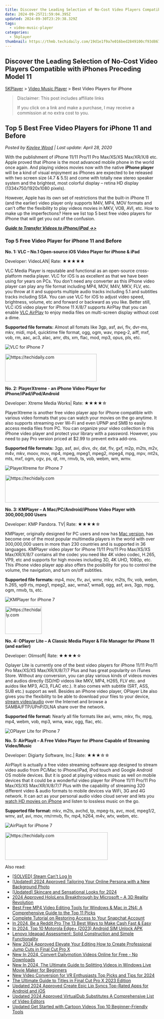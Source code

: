 ```yaml
---
title: Discover the Leading Selection of No-Cost Video Players Compatible with iPhones Preceding Model 11
date: 2024-09-25T21:59:04.395Z
updated: 2024-09-30T23:29:38.329Z
tags:
  - video-music-player
categories:
  - 5kplayer
thumbnail: https://thmb.techidaily.com/19d1e1f9a7e016bed2849100cf93d86788ddae5b2cf2f12f9be9d04582b68734.jpg
---
```


## Discover the Leading Selection of No-Cost Video Players Compatible with iPhones Preceding Model 11

[5KPlayer](https://tools.techidaily.com/5kplayer/products/) \> [Video Music Player](https://tools.techidaily.com/5kplayer/video-music-player/) \> Best Video Players for iPhone

>  Disclaimer: This post includes affiliate links
>
>  If you click on a link and make a purchase, I may receive a commission at no extra cost to you.
>

## Top 5 Best Free Video Players for iPhone 11 and Before

 _Posted by [Kaylee Wood](https://www.quora.com/profile/Amanda-Hu-21) | Last update: April 28, 2020_

With the publishment of iPhone 11/11 Pro/11 Pro Max/XS/XS Max/XR/X/8 etc. Apple proved that iPhone is the most advanced mobile phone in the world once again. And playing videos movies now with the native **iPhone player** will be a kind of visual enjoyment as iPhones are expected to be released with two screen size (4.7 & 5.5) and come with totally new stereo speaker system and the brightest, most colorful display – retina HD display (1334x750/1920x1080 pixels).

  
However, Apple has its own set of restrictions that the built-in iPhone 11 (and the earlier) video player only supports M4V, MP4, MOV formats and can't offer the flexibility to play videos movies in MKV, VOB, AVI, etc. How to make up the imperfections? Here we list top 5 best free video players for iPhone that will get you out of the confusion.

**_[Guide to Transfer Videos to iPhone/iPad ->>](https://tools.techidaily.com/5kplayer/iphone-manager/)_**

### Top 5 Free Video Player for iPhone 11 and Before

**No. 1: VLC – No.1 Open-source iOS Video Player for iPhone & iPad** 

Developer: VideoLAN| Rate: ★★★★★

VLC Media Player is reputable and functional as an open-source cross-platform media player. VLC for iOS is as excellent as that we have been using for years on PCs. You don't need any converter as this iPhone video player can play any file format including MP4, MOV, M4V, MKV, FLV, etc. you throw at it and supports multiple audio tracks including 5.1 and subtitles tracks including SSA. You can use VLC for iOS to adjust video speed, brightness, volume, etc and forward or backward as you like. Better still, VLC iOS video player for iPhone 11 X/8/7 supports AirPlay that you can enable [VLC AirPlay](https://tools.techidaily.com/5kplayer/airplay/) to enjoy media files on multi-screen display without cost a dime. 

**Supported file formats:** Almost all fomats like 3gp, asf, avi, flv, dvr-ms, mkv, midi, mp4, quicktime file format, ogg, ogm, wav, mpeg-2, aiff, mxf, vob, rm, aac, ac3, alac, amr, dts, xm, flac, mod, mp3, opus, pls, etc.

![VLC for iPhone 7](https://www.5kplayer.com/video-music-player/img/vlc-for-iphone.png) 

<!-- affiliate ads begin -->
<a href="https://aligracehair.sjv.io/c/5597632/2047406/19272" target="_top" id="2047406">
  <img src="//a.impactradius-go.com/display-ad/19272-2047406" border="0" alt="https://techidaily.com" width="300" height="90"/>
</a>
<img height="0" width="0" src="https://aligracehair.sjv.io/i/5597632/2047406/19272" style="position:absolute;visibility:hidden;" border="0" />
<!-- affiliate ads end -->

**No. 2: PlayerXtreme - an iPhone Video Player for iPhone/iPad/iPod/Android** 

Developer: Xtreme Media Works| Rate: ★★★★☆

PlayerXtreme is another free video player app for iPhone compatible with various video formats that you can watch your movies on the go anytime. It also supports streaming over Wi-Fi and even UPNP and SMB to easily access media files from PC. You can organize your video collection in this iPhone video player and protect your library with a password. However, you need to pay Pro version priced at $2.99 to prevent extra add-ons.

**Supported file formats:** 3gp, asf, avi, divx, dv, dat, flv, gxf, m2p, m2ts, m2v, m4v, mkv, moov, mov, mp4, mpeg, mpeg1, mpeg2, mpeg4, mpg, mpv, mt2s, mts, mxf, ogm, ogv, ps, qt, rm, rmvb, ts, vob, webm, wm, wmv.

![PlayerXtreme for iPhone 7](https://www.5kplayer.com/video-music-player/img/playerxtreme-for-iphone.jpg) 

<!-- affiliate ads begin -->
<a href="https://appsumo.8odi.net/c/5597632/2130886/7443" target="_top" id="2130886">
  <img src="//a.impactradius-go.com/display-ad/7443-2130886" border="0" alt="https://techidaily.com" width="728" height="90"/>
</a>
<img height="0" width="0" src="https://appsumo.8odi.net/i/5597632/2130886/7443" style="position:absolute;visibility:hidden;" border="0" />
<!-- affiliate ads end -->

**No. 3: KMPlayer – A Mac/PC/Android/iPhone Video Player with 300,000,000 Users**

Developer: KMP Pandora. TV| Rate: ★★★★☆

KMPlayer, originally designed for PC users and now has [Mac version](https://tools.techidaily.com/5kplayer/video-music-player/), has become one of the most popular multimedia players in the world with over 300,000,000 users in more than 230 countries and is supported in 36 languages. KMPlayer video player for iPhone 11/11 Pro/11 Pro Max/XS/XS Max/XR/X/8/7 contains all the codec you need like 4K video codec, H.265, VP9, etc and supports for high movies including 3D, 4K UHD, 1080p, etc. This iPhone video player app also offers the posibility for you to control the volume, the navigation, and turn on/off subtitles. 

**Supported file formats:** mp4, mov, flv, avi, wmv, mkv, m2ts, flv, vob, webm, h.265, vp9 rts, mpeg1, mpeg2, aac, wma7, wma8, ogg, asf, avs, 3gp, mpg, ogm, rmvb, ts, etc.

![KMPlayer for iPhone 7](https://www.5kplayer.com/video-music-player/img/kmplayer-for-iphone.jpg) 

<!-- affiliate ads begin -->
<a href="https://aligracehair.sjv.io/c/5597632/2135393/19272" target="_top" id="2135393">
  <img src="//a.impactradius-go.com/display-ad/19272-2135393" border="0" alt="https://techidaily.com" width="120" height="90"/>
</a>
<img height="0" width="0" src="https://aligracehair.sjv.io/i/5597632/2135393/19272" style="position:absolute;visibility:hidden;" border="0" />
<!-- affiliate ads end -->

**No. 4: OPlayer Lite – A Classic Media Player & File Manager for iPhone 11 (and earlier)** 

Developer: Olimsoft| Rate: ★★★★☆

Oplayer Lite is currently one of the best video players for iPhone 11/11 Pro/11 Pro Max/XS/XS Max/XR/X/8/7/7 Plus and has great popularity on iTunes Store. Without any conversion, you can play various kinds of videos movies and audios directly (SD/HD videos like MKV, MP4, H265, FLV etc. and auidos like MP3, AC3, FLAC etc.). It also comes with subtitle (SRT, ASS, SUB etc.) support as well. Besides an iPhone video player, OPlayer Lite also gives you the flexibility to be able to download your files to your device, [stream video/audio](https://tools.techidaily.com/5kplayer/airplay/) over the Internet and browse a SAMBA/FTP/UPnP/DLNA share over the network.

**Supported file format:** Nearly all file formats like avi, wmv, mkv, flv, mpg, mp4, webm, vob, mp3, wma, wav, ogg, flac, etc.

![OPlayer Lite for iPhone 7](https://www.5kplayer.com/video-music-player/img/oplayer-lite-for-iphone.jpg) 

**No. 5: AirPlayit – A Free Video Player for iPhone Capable of Streaming Video/Music**

Developer: Digiarty Software, Inc.| Rate: ★★★☆☆

AirPlayit is actually a free video streaming software app designed to stream video audio from PC/Mac to iPhone/iPad, iPod touch and Google Android OS mobile devices. But it is good at playing videos music as well on mobile devices that it could be a wonderful video player for iPhone 11/11 Pro/11 Pro Max/XS/XS Max/XR/X/8/7/7 Plus with the capability of streaming 320 different video & audio formats to mobile devices via WiFi, 3G and 4G network. It can act as your personal audio video cloud server and lets you [watch HD movies on iPhone](https://tools.techidaily.com/5kplayer/youtube-download/) and listen to lossless music on the go. 

**Supported file format:** mkv, m2ts, avchd, tp, mpeg-ts, avc, mod, mpeg1/2, wmv, asf, avi, mov, rm/rmvb, flv, mp4, h264, m4v, wtv, webm, etc.

![AirPlayit  for iPhone 7](https://www.5kplayer.com/video-music-player/img/airplayit-for-iphone.png)

<!-- affiliate ads begin -->
<a href="https://aligracehair.sjv.io/c/5597632/2135416/19272" target="_top" id="2135416">
  <img src="//a.impactradius-go.com/display-ad/19272-2135416" border="0" alt="https://techidaily.com" width="336" height="90"/>
</a>
<img height="0" width="0" src="https://aligracehair.sjv.io/i/5597632/2135416/19272" style="position:absolute;visibility:hidden;" border="0" />
<!-- affiliate ads end -->

<ins class="adsbygoogle"
     style="display:block"
     data-ad-format="autorelaxed"
     data-ad-client="ca-pub-7571918770474297"
     data-ad-slot="1223367746"></ins>

<ins class="adsbygoogle"
     style="display:block"
     data-ad-client="ca-pub-7571918770474297"
     data-ad-slot="8358498916"
     data-ad-format="auto"
     data-full-width-responsive="true"></ins>

<span class="atpl-alsoreadstyle">Also read:</span>
<div><ul>
<li><a href="https://win-able.techidaily.com/1722995959997-solved-steam-cant-log-in/"><u>[SOLVED] Steam Can't Log In</u></a></li>
<li><a href="https://facebook-videos.techidaily.com/updated-2024-approved-tailoring-your-online-persona-with-a-new-background-photo/"><u>[Updated] 2024 Approved Tailoring Your Online Persona with a New Background Photo</u></a></li>
<li><a href="https://fox-blue.techidaily.com/updated-skincare-and-sensational-looks-for-2024/"><u>[Updated] Skincare and Sensational Looks for 2024</u></a></li>
<li><a href="https://article-posts.techidaily.com/2024-approved-hololens-breakthrough-by-microsoft-a-3d-reality-revolution/"><u>2024 Approved HoloLens Breakthrough by Microsoft – A 3D Reality Revolution</u></a></li>
<li><a href="https://win-amazing.techidaily.com/best-free-mp4-video-editing-tools-for-windows-and-mac-in-2n4-a-comprehensive-guide-to-the-top-11-picks/"><u>Best Free MP4 Video Editing Tools for Windows & Mac in 2N4: A Comprehensive Guide to the Top 11 Picks</u></a></li>
<li><a href="https://technical-tips.techidaily.com/complete-tutorial-on-restoring-access-to-your-snapchat-account/"><u>Complete Tutorial on Restoring Access to Your Snapchat Account</u></a></li>
<li><a href="https://fox-cloud.techidaily.com/in-2024-be-a-reddit-pro-the-13-best-ways-to-make-cash-fast-and-easy/"><u>In 2024, Be a Reddit Pro The 13 Best Ways to Make Cash Fast & Easy</u></a></li>
<li><a href="https://sim-unlock.techidaily.com/in-2024-top-10-motorola-edgeplus-2023-android-sim-unlock-apk-by-drfone-android/"><u>In 2024, Top 10 Motorola Edge+ (2023) Android SIM Unlock APK</u></a></li>
<li><a href="https://buynow-help.techidaily.com/lenovo-ideapad-assessment-solid-construction-and-simple-functionality/"><u>Lenovo Ideapad Assessment: Solid Construction and Simple Functionality</u></a></li>
<li><a href="https://video-ai-editor.techidaily.com/new-2024-approved-elevate-your-editing-how-to-create-professional-jump-cuts-in-final-cut-pro-x/"><u>New 2024 Approved Elevate Your Editing How to Create Professional Jump Cuts in Final Cut Pro X</u></a></li>
<li><a href="https://video-ai-editor.techidaily.com/new-in-2024-convert-dailymotion-videos-online-for-free-no-downloads/"><u>New In 2024, Convert Dailymotion Videos Online for Free - No Downloads</u></a></li>
<li><a href="https://video-ai-editor.techidaily.com/new-in-2024-the-ultimate-guide-to-splitting-videos-in-windows-live-movie-maker-for-beginners/"><u>New In 2024, The Ultimate Guide to Splitting Videos in Windows Live Movie Maker for Beginners</u></a></li>
<li><a href="https://video-ai-editor.techidaily.com/new-video-conversion-for-vr-enthusiasts-top-picks-and-tips-for-2024/"><u>New Video Conversion for VR Enthusiasts Top Picks and Tips for 2024</u></a></li>
<li><a href="https://video-ai-editor.techidaily.com/the-ultimate-guide-to-titles-in-final-cut-pro-x-2023-edition/"><u>The Ultimate Guide to Titles in Final Cut Pro X 2023 Edition</u></a></li>
<li><a href="https://video-ai-editor.techidaily.com/updated-2024-approved-create-epic-lip-syncs-top-rated-apps-for-android-and-ios/"><u>Updated 2024 Approved Create Epic Lip Syncs Top-Rated Apps for Android and iOS</u></a></li>
<li><a href="https://video-ai-editor.techidaily.com/updated-2024-approved-virtualdub-substitutes-a-comprehensive-list-of-video-editors/"><u>Updated 2024 Approved VirtualDub Substitutes A Comprehensive List of Video Editors</u></a></li>
<li><a href="https://video-ai-editor.techidaily.com/updated-get-started-with-cartoon-videos-top-10-beginner-friendly-tools/"><u>Updated Get Started with Cartoon Videos Top 10 Beginner-Friendly Tools</u></a></li>
</ul></div>

